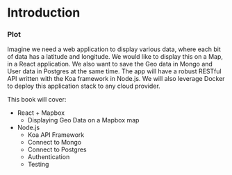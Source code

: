 # Introduction

### Plot
Imagine we need a web application to display various data, where each bit of data has a latitude and longitude. We would like to display this on a Map, in a React application. We also want to save the Geo data in Mongo and User data in Postgres at the same time. The app will have a robust RESTful API written with the Koa framework in Node.js. We will also leverage Docker to deploy this application stack to any cloud provider.

This book will cover:

* React + Mapbox
    * Displaying Geo Data on a Mapbox map
* Node.js
    * Koa API Framework
    * Connect to Mongo
    * Connect to Postgres
    * Authentication
    * Testing